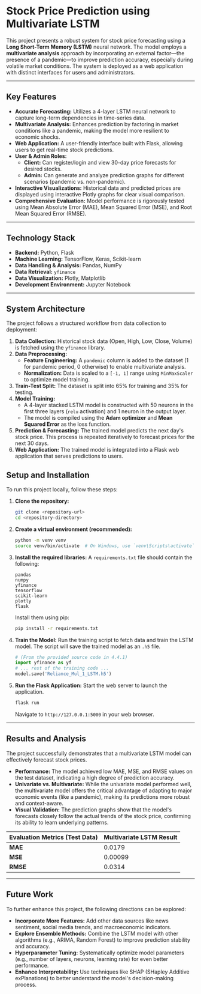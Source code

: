 # Stock Price Prediction using Multivariate LSTM 

This project presents a robust system for stock price forecasting using a **Long Short-Term Memory (LSTM)** neural network. The model employs a **multivariate analysis** approach by incorporating an external factor—the presence of a pandemic—to improve prediction accuracy, especially during volatile market conditions. The system is deployed as a web application with distinct interfaces for users and administrators.

---

## Key Features

* **Accurate Forecasting:** Utilizes a 4-layer LSTM neural network to capture long-term dependencies in time-series data.
* **Multivariate Analysis:** Enhances prediction by factoring in market conditions like a pandemic, making the model more resilient to economic shocks.
* **Web Application:** A user-friendly interface built with Flask, allowing users to get real-time stock predictions.
* **User & Admin Roles:**
    * **Client:** Can register/login and view 30-day price forecasts for desired stocks.
    * **Admin:** Can generate and analyze prediction graphs for different scenarios (pandemic vs. non-pandemic).
* **Interactive Visualizations:** Historical data and predicted prices are displayed using interactive Plotly graphs for clear visual comparison.
* **Comprehensive Evaluation:** Model performance is rigorously tested using Mean Absolute Error (MAE), Mean Squared Error (MSE), and Root Mean Squared Error (RMSE).

---

##  Technology Stack

* **Backend:** Python, Flask
* **Machine Learning:** TensorFlow, Keras, Scikit-learn
* **Data Handling & Analysis:** Pandas, NumPy
* **Data Retrieval:** `yfinance`
* **Data Visualization:** Plotly, Matplotlib
* **Development Environment:** Jupyter Notebook

---

## System Architecture

The project follows a structured workflow from data collection to deployment:

1.  **Data Collection:** Historical stock data (Open, High, Low, Close, Volume) is fetched using the `yfinance` library.
2.  **Data Preprocessing:**
    * **Feature Engineering:** A `pandemic` column is added to the dataset (1 for pandemic period, 0 otherwise) to enable multivariate analysis.
    * **Normalization:** Data is scaled to a `[-1, 1]` range using `MinMaxScaler` to optimize model training.
3.  **Train-Test Split:** The dataset is split into 65% for training and 35% for testing.
4.  **Model Training:**
    * A 4-layer stacked LSTM model is constructed with 50 neurons in the first three layers (`relu` activation) and 1 neuron in the output layer.
    * The model is compiled using the **Adam optimizer** and **Mean Squared Error** as the loss function.
5.  **Prediction & Forecasting:** The trained model predicts the next day's stock price. This process is repeated iteratively to forecast prices for the next 30 days.
6.  **Web Application:** The trained model is integrated into a Flask web application that serves predictions to users.




## Setup and Installation

To run this project locally, follow these steps:

1.  **Clone the repository:**
    ```sh
    git clone <repository-url>
    cd <repository-directory>
    ```

2.  **Create a virtual environment (recommended):**
    ```sh
    python -m venv venv
    source venv/bin/activate  # On Windows, use `venv\Scripts\activate`
    ```

3.  **Install the required libraries:**
    A `requirements.txt` file should contain the following:
    ```
    pandas
    numpy
    yfinance
    tensorflow
    scikit-learn
    plotly
    flask
    ```
    Install them using pip:
    ```sh
    pip install -r requirements.txt
    ```

4.  **Train the Model:**
    Run the training script to fetch data and train the LSTM model. The script will save the trained model as an `.h5` file.
    ```python
    # (From the provided source code in 4.4.1)
    import yfinance as yf
    # ... rest of the training code ...
    model.save('Reliance_Mul_1_LSTM.h5')
    ```

5.  **Run the Flask Application:**
    Start the web server to launch the application.
    ```sh
    flask run
    ```
    Navigate to `http://127.0.0.1:5000` in your web browser.

---

## Results and Analysis

The project successfully demonstrates that a multivariate LSTM model can effectively forecast stock prices.

* **Performance:** The model achieved low MAE, MSE, and RMSE values on the test dataset, indicating a high degree of prediction accuracy.
* **Univariate vs. Multivariate:** While the univariate model performed well, the multivariate model offers the critical advantage of adapting to major economic events (like a pandemic), making its predictions more robust and context-aware.
* **Visual Validation:** The prediction graphs show that the model's forecasts closely follow the actual trends of the stock price, confirming its ability to learn underlying patterns.

| Evaluation Metrics (Test Data) | Multivariate LSTM Result |
| :----------------------------- | :----------------------- |
| **MAE** | 0.0179                   |
| **MSE** | 0.00099                  |
| **RMSE** | 0.0314                   |

---

## Future Work

To further enhance this project, the following directions can be explored:

* **Incorporate More Features:** Add other data sources like news sentiment, social media trends, and macroeconomic indicators.
* **Explore Ensemble Methods:** Combine the LSTM model with other algorithms (e.g., ARIMA, Random Forest) to improve prediction stability and accuracy.
* **Hyperparameter Tuning:** Systematically optimize model parameters (e.g., number of layers, neurons, learning rate) for even better performance.
* **Enhance Interpretability:** Use techniques like SHAP (SHapley Additive exPlanations) to better understand the model's decision-making process.
